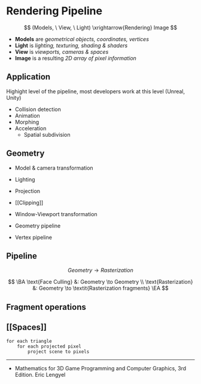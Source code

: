 # Rendering Pipeline
 
$$
(Models, \ View, \ Light) \xrightarrow{Rendering} Image
$$

- **Models** are *geometrical objects, coordinates, vertices*
- **Light** is *lighting, texturing, shading & shaders*
- **View** is *viewports, cameras & spaces*
- **Image** is a resulting *2D array of pixel information*


## Application

Highight level of the pipeline, most developers work at this level (Unreal, Unity)

- Collision detection
- Animation
- Morphing
- Acceleration
	- Spatial subdivision

## Geometry
- Model & camera transformation
- Lighting
- Projection
- [[Clipping]]
- Window-Viewport transformation



- Geometry pipeline
- Vertex pipeline

## Pipeline

$$
Geometry \to Rasterization
$$


$$
\BA
	\text{Face Culling} &: Geometry \to Geometry \\
	\text{Rasterization} &: Geometry \to \textit{Rasterization fragments}
\EA
$$

## Fragment operations


## [[Spaces]]

```
for each triangle
	for each projected pixel
		project scene to pixels
```



---

- Mathematics for 3D Game Programming and Computer Graphics, 3rd Edition. Eric Lengyel


<!--
https://www.wikiwand.com/en/Hidden-surface_determination
https://www.google.com/search?q=Geometry+pipeline&newwindow=1&sxsrf=ALeKk02jsk77KcoFBmyJytv_cBCH8oQarA:1615661586709&source=lnms&tbm=isch&biw=1503&bih=1212#imgrc=az5EavcgfE2lOM
https://www.khronos.org/opengl/wiki/Rendering_Pipeline_Overview
https://developer.nvidia.com/gpugems/gpugems/part-v-performance-and-practicalities/chapter-28-graphics-pipeline-performance
https://stanford.edu/class/ee267/lectures/lecture2.pdf
https://www.seas.upenn.edu/~cis565/LECTURES/Lecture2%20New.pdf
-->